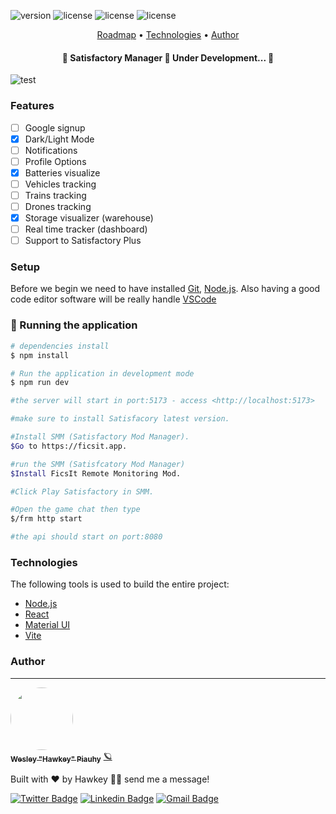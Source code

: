 <p align="left">
  <img alt="version" src="https://img.shields.io/badge/React-18.3.1-purple"/>
  <img alt="license" src="https://img.shields.io/github/license/Hawkeraz/satisfactoryManager"/>
  <img alt="license" src="https://img.shields.io/github/languages/count/Hawkeraz/satisfactoryManager"/>
  <img alt="license" src="https://img.shields.io/github/last-commit/Hawkeraz/satisfactoryManager"/>
</p>

<p align="center">
 <a href="#features">Roadmap</a> • 
 <a href="#technologies">Technologies</a> • 
 <a href="#author">Author</a>
</p>

<h4 align="center"> 
	🚧  Satisfactory Manager 🚀 Under Development...  🚧
</h4>

<img alt="test" src="https://media.discordapp.net/attachments/856617424748281886/1332635238836469793/image.png?ex=6795f8c8&is=6794a748&hm=638d8e0b2ccd9939a6f80b0bde03a7cac7b50e64b78a7086dee7bef856c397fd&=&format=webp&quality=lossless&width=1358&height=676"/>

### Features

- [ ] Google signup
- [x] Dark/Light Mode
- [ ] Notifications
- [ ] Profile Options
- [x] Batteries visualize
- [ ] Vehicles tracking
- [ ] Trains tracking
- [ ] Drones tracking
- [x] Storage visualizer (warehouse)
- [ ] Real time tracker (dashboard)
- [ ] Support to Satisfactory Plus

### Setup

Before we begin we need to have installed [Git](https://git-scm.com), [Node.js](https://nodejs.org/en/). 
Also having a good code editor software will be really handle [VSCode](https://code.visualstudio.com/)

### 🎲 Running the application

```bash
# dependencies install
$ npm install

# Run the application in development mode
$ npm run dev

#the server will start in port:5173 - access <http://localhost:5173>

#make sure to install Satisfacory latest version.

#Install SMM (Satisfactory Mod Manager).
$Go to https://ficsit.app.

#run the SMM (Satisfcatory Mod Manager)
$Install FicsIt Remote Monitoring Mod.

#Click Play Satisfactory in SMM.

#Open the game chat then type
$/frm http start

#the api should start on port:8080
```

### Technologies 

The following tools is used to build the entire project:

- [Node.js](https://nodejs.org/en/)
- [React](https://pt-br.reactjs.org/)
- [Material UI](https://mui.com/material-ui/)
- [Vite](https://vite.dev)

### Author
---

<a href="www.linkedin.com/in/hawkeraz">
 <img style="border-radius: 50%;" src="https://avatars3.githubusercontent.com/u/92885876?s=96&v=4" width="100px;" alt=""/>
 <br />
 <sub><b>Wesley "Hawkey" Piauhy</b></sub></a> <a href="www.linkedin.com/in/hawkeraz" title="Linkedin">🪐</a>


Built with ❤️ by Hawkey 👋🏽 send me a message!

[![Twitter Badge](https://img.shields.io/badge/-@HawkeyLoL-1ca0f1?style=flat-square&labelColor=1ca0f1&logo=twitter&logoColor=white&link=https://x.com/@HawkeyLoL)](https://x.com/HawkeyLoL) 
[![Linkedin Badge](https://img.shields.io/badge/-Hawkey-blue?style=flat-square&logo=Linkedin&logoColor=white&link=https://www.linkedin.com/in/hawkeraz)](https://www.linkedin.com/in/hawkeraz) 
[![Gmail Badge](https://img.shields.io/badge/-wesleyrp2k@gmail.com-c14438?style=flat-square&logo=Gmail&logoColor=white&link=mailto:wesleyrp2k@gmail.com)](mailto:wesleyrp2@gmail.com)
